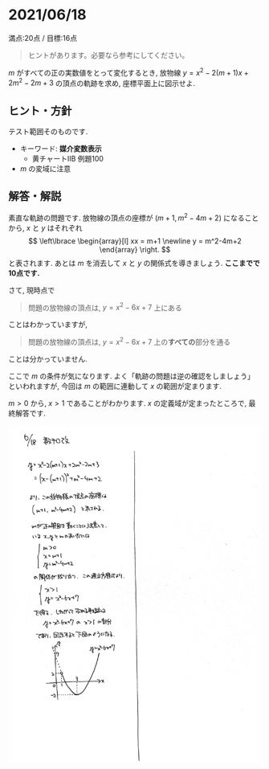 # 2021/06/18

満点:20点 / 目標:16点

> ヒントがあります。必要なら参考にしてください。

$m$ がすべての正の実数値をとって変化するとき, 放物線 $y=x^2-2(m+1)x+2m^2-2m+3$ の頂点の軌跡を求め, 座標平面上に図示せよ.

<div style="page-break-before:always"></div>

## ヒント・方針

テスト範囲そのものです.

- キーワード: **媒介変数表示**
    - 黄チャートIIB 例題100
- $m$ の変域に注意

<div style="page-break-before:always"></div>

## 解答・解説

素直な軌跡の問題です. 放物線の頂点の座標が $(m+1, m^2-4m+2)$ になることから, $x$ と $y$ はそれぞれ
$$
\left\lbrace
\begin{array}[l]
xx = m+1 \newline
y = m^2-4m+2
\end{array}
\right.
$$
と表されます. あとは $m$ を消去して $x$ と $y$ の関係式を導きましょう. **ここまでで10点です.**

さて, 現時点で

> 問題の放物線の頂点は, $y=x^2-6x+7$ 上にある

ことはわかっていますが,

> 問題の放物線の頂点は, $y=x^2-6x+7$ 上の**すべての**部分を通る

ことは分かっていません.

ここで $m$ の条件が気になります. よく「軌跡の問題は逆の確認をしましょう」といわれますが, 今回は $m$ の範囲に連動して $x$ の範囲が定まります.

$m>0$ から, $x>1$ であることがわかります. $x$ の定義域が定まったところで, 最終解答です.

<div style="page-break-before:always"></div>

![](img/mathterro_20210618.jpg)